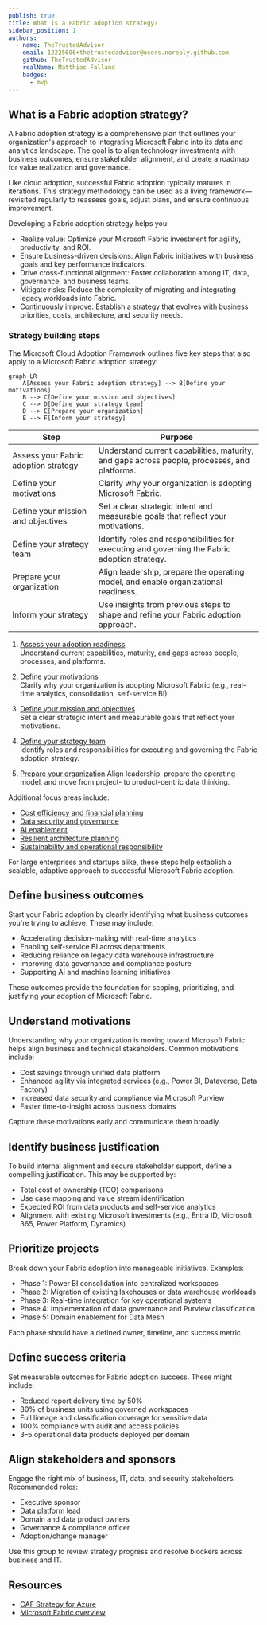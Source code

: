```yaml
---
publish: true
title: What is a Fabric adoption strategy?
sidebar_position: 1
authors:
  - name: TheTrustedAdvisor
    email: 12225606+thetrustedadvisor@users.noreply.github.com
    github: TheTrustedAdvisor
    realName: Matthias Falland
    badges:
      - mvp
---
```


## What is a Fabric adoption strategy?

A Fabric adoption strategy is a comprehensive plan that outlines your organization's approach to integrating Microsoft Fabric into its data and analytics landscape. The goal is to align technology investments with business outcomes, ensure stakeholder alignment, and create a roadmap for value realization and governance.

Like cloud adoption, successful Fabric adoption typically matures in iterations. This strategy methodology can be used as a living framework—revisited regularly to reassess goals, adjust plans, and ensure continuous improvement.

Developing a Fabric adoption strategy helps you:

- Realize value: Optimize your Microsoft Fabric investment for agility, productivity, and ROI.
- Ensure business-driven decisions: Align Fabric initiatives with business goals and key performance indicators.
- Drive cross-functional alignment: Foster collaboration among IT, data, governance, and business teams.
- Mitigate risks: Reduce the complexity of migrating and integrating legacy workloads into Fabric.
- Continuously improve: Establish a strategy that evolves with business priorities, costs, architecture, and security needs.

### Strategy building steps

The Microsoft Cloud Adoption Framework outlines five key steps that also apply to a Microsoft Fabric adoption strategy:

```mermaid
graph LR
    A[Assess your Fabric adoption strategy] --> B[Define your motivations]
    B --> C[Define your mission and objectives]
    C --> D[Define your strategy team]
    D --> E[Prepare your organization]
    E --> F[Inform your strategy]
```

| Step                                  | Purpose                                                                                       |
|---------------------------------------|-----------------------------------------------------------------------------------------------|
| Assess your Fabric adoption strategy  | Understand current capabilities, maturity, and gaps across people, processes, and platforms.  |
| Define your motivations               | Clarify why your organization is adopting Microsoft Fabric.                                   |
| Define your mission and objectives    | Set a clear strategic intent and measurable goals that reflect your motivations.              |
| Define your strategy team             | Identify roles and responsibilities for executing and governing the Fabric adoption strategy. |
| Prepare your organization             | Align leadership, prepare the operating model, and enable organizational readiness.           |
| Inform your strategy                  | Use insights from previous steps to shape and refine your Fabric adoption approach.           |

1. [Assess your adoption readiness](assess-your-fabric-adoption-strategy.md)  
   Understand current capabilities, maturity, and gaps across people, processes, and platforms.

2. [Define your motivations](determine-your-motivations.md)  
   Clarify why your organization is adopting Microsoft Fabric (e.g., real-time analytics, consolidation, self-service BI).

3. [Define your mission and objectives](define-your-mission-and-objectives.md)  
   Set a clear strategic intent and measurable goals that reflect your motivations.

4. [Define your strategy team](define-your-strategy-team.md)  
   Identify roles and responsibilities for executing and governing the Fabric adoption strategy.

5. [Prepare your organization](prepare-your-organization.md) 
   Align leadership, prepare the operating model, and move from project- to product-centric data thinking.

Additional focus areas include:

- [Cost efficiency and financial planning](cost-efficiency.md)
- [Data security and governance](security.md)
- [AI enablement](ai-enablement.md)
- [Resilient architecture planning](resiliency.md)
- [Sustainability and operational responsibility](sustainability.md)

For large enterprises and startups alike, these steps help establish a scalable, adaptive approach to successful Microsoft Fabric adoption.

## Define business outcomes

Start your Fabric adoption by clearly identifying what business outcomes you're trying to achieve. These may include:

- Accelerating decision-making with real-time analytics
- Enabling self-service BI across departments
- Reducing reliance on legacy data warehouse infrastructure
- Improving data governance and compliance posture
- Supporting AI and machine learning initiatives

These outcomes provide the foundation for scoping, prioritizing, and justifying your adoption of Microsoft Fabric.

## Understand motivations

Understanding why your organization is moving toward Microsoft Fabric helps align business and technical stakeholders. Common motivations include:

- Cost savings through unified data platform
- Enhanced agility via integrated services (e.g., Power BI, Dataverse, Data Factory)
- Increased data security and compliance via Microsoft Purview
- Faster time-to-insight across business domains

Capture these motivations early and communicate them broadly.

## Identify business justification

To build internal alignment and secure stakeholder support, define a compelling justification. This may be supported by:

- Total cost of ownership (TCO) comparisons
- Use case mapping and value stream identification
- Expected ROI from data products and self-service analytics
- Alignment with existing Microsoft investments (e.g., Entra ID, Microsoft 365, Power Platform, Dynamics)

## Prioritize projects

Break down your Fabric adoption into manageable initiatives. Examples:

- Phase 1: Power BI consolidation into centralized workspaces
- Phase 2: Migration of existing lakehouses or data warehouse workloads
- Phase 3: Real-time integration for key operational systems
- Phase 4: Implementation of data governance and Purview classification
- Phase 5: Domain enablement for Data Mesh

Each phase should have a defined owner, timeline, and success metric.

## Define success criteria

Set measurable outcomes for Fabric adoption success. These might include:

- Reduced report delivery time by 50%
- 80% of business units using governed workspaces
- Full lineage and classification coverage for sensitive data
- 100% compliance with audit and access policies
- 3–5 operational data products deployed per domain

## Align stakeholders and sponsors

Engage the right mix of business, IT, data, and security stakeholders. Recommended roles:

- Executive sponsor
- Data platform lead
- Domain and data product owners
- Governance & compliance officer
- Adoption/change manager

Use this group to review strategy progress and resolve blockers across business and IT.

## Resources

- [CAF Strategy for Azure](https://learn.microsoft.com/en-us/azure/cloud-adoption-framework/strategy/?wt.mc_id=AZ-MVP-5003447)
- [Microsoft Fabric overview](https://learn.microsoft.com/en-us/fabric/?wt.mc_id=AZ-MVP-5003447)

